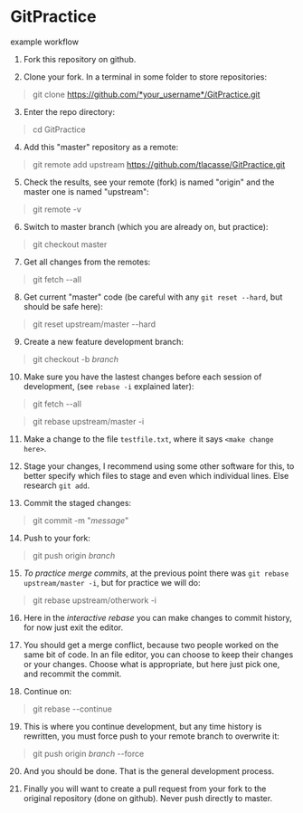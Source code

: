 # GitPractice
example workflow

1. Fork this repository on github.

2. Clone your fork. In a terminal in some folder to store repositories:

> git clone https://github.com/*your_username*/GitPractice.git

3. Enter the repo directory:

> cd GitPractice

4. Add this "master" repository as a remote:

> git remote add upstream https://github.com/tlacasse/GitPractice.git

5. Check the results, see your remote (fork) is named "origin" and the master one is named "upstream":

> git remote -v

6. Switch to master branch (which you are already on, but practice):

> git checkout master

7. Get all changes from the remotes:

> git fetch --all

8. Get current "master" code (be careful with any `git reset --hard`, but should be safe here):

> git reset upstream/master --hard

9. Create a new feature development branch:

> git checkout -b *branch*

10. Make sure you have the lastest changes before each session of development, (see `rebase -i` explained later):

> git fetch --all

> git rebase upstream/master -i

11. Make a change to the file `testfile.txt`, where it says `<make change here>`.

12. Stage your changes, I recommend using some other software for this, to better specify which files to stage and 
even which individual lines. Else research `git add`.

13. Commit the staged changes:

> git commit -m "*message*"

14. Push to your fork:

> git push origin *branch*

15. *To practice merge commits*, at the previous point there was `git rebase upstream/master -i`, but for practice we will do:

> git rebase upstream/otherwork -i

16. Here in the *interactive rebase* you can make changes to commit history, for now just exit the editor.

17. You should get a merge conflict, because two people worked on the same bit of code. In an file editor, you can
choose to keep their changes or your changes. Choose what is appropriate, but here just pick one, and recommit the commit.

18. Continue on:

> git rebase --continue

19. This is where you continue development, but any time history is rewritten, you must force push to your remote branch to overwrite it:

> git push origin *branch* --force

20. And you should be done. That is the general development process.

21. Finally you will want to create a pull request from your fork to the original repository (done on github). Never push directly to master.

